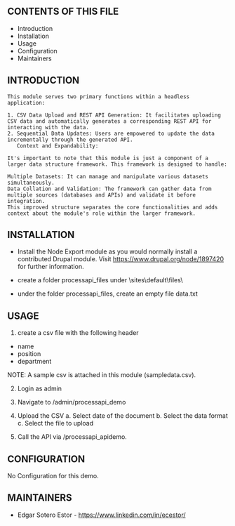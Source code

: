 CONTENTS OF THIS FILE
---------------------

 * Introduction
 * Installation
 * Usage
 * Configuration
 * Maintainers


INTRODUCTION
------------

	This module serves two primary functions within a headless application:

	1. CSV Data Upload and REST API Generation: It facilitates uploading CSV data and automatically generates a corresponding REST API for interacting with the data.
	2. Sequential Data Updates: Users are empowered to update the data incrementally through the generated API.
	   Context and Expandability:

	It's important to note that this module is just a component of a larger data structure framework. This framework is designed to handle:

	Multiple Datasets: It can manage and manipulate various datasets simultaneously.
	Data Collation and Validation: The framework can gather data from multiple sources (databases and APIs) and validate it before integration.
	This improved structure separates the core functionalities and adds context about the module's role within the larger framework.

INSTALLATION
------------

 * Install the Node Export module as you would normally install a
   contributed Drupal module. Visit
   https://www.drupal.org/node/1897420 for further information.
   
 * create a folder processapi_files under \sites\default\files\
 
 * under the folder processapi_files, create an empty file data.txt


USAGE
------

 1. create a csv file with the following header
 - name
 - position
 - department
 
 NOTE: A sample csv is attached in this module (sampledata.csv).
 
 2. Login as admin 
 3. Navigate to /admin/processapi_demo
 4. Upload the CSV
    a. Select date of the document
    b. Select the data format
    c. Select the file to upload	
 
 5. Call the API via /processapi_apidemo.


CONFIGURATION
-------------

 No Configuration for this demo.


MAINTAINERS
-----------

 * Edgar Sotero Estor - https://www.linkedin.com/in/ecestor/
